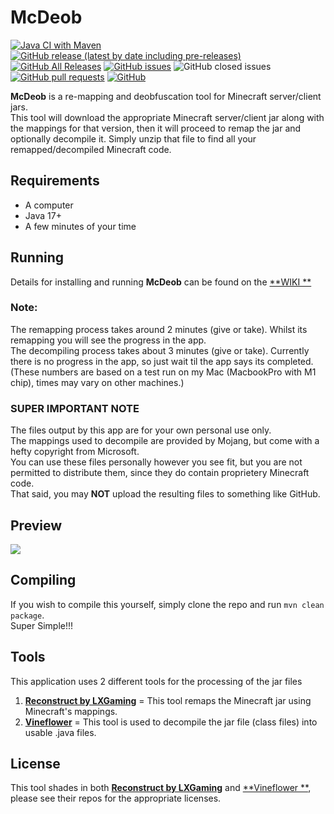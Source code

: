 # McDeob

[![Java CI with Maven](https://github.com/ShaneBeeStudios/McDeob/workflows/Java%20CI%20with%20Maven/badge.svg)](https://github.com/ShaneBeeStudios/McDeob/actions)
[![GitHub release (latest by date including pre-releases)](https://img.shields.io/github/v/release/ShaneBeeStudios/McDeob?include_prereleases)](https://github.com/ShaneBeeStudios/McDeob/releases/latest)
[![GitHub All Releases](https://img.shields.io/github/downloads/ShaneBeeStudios/McDeob/total)](https://github.com/ShaneBeeStudios/McDeob/releases)
[![GitHub issues](https://img.shields.io/github/issues/ShaneBeeStudios/McDeob)](https://github.com/ShaneBeeStudios/McDeob/issues)
![GitHub closed issues](https://img.shields.io/github/issues-closed/ShaneBeeStudios/McDeob)
[![GitHub pull requests](https://img.shields.io/github/issues-pr/ShaneBeeStudios/McDeob)](https://github.com/ShaneBeeStudios/McDeob/pulls)
[![GitHub](https://img.shields.io/github/license/ShaneBeeStudios/McDeob)](https://github.com/ShaneBeeStudios/McDeob/blob/master/LICENSE)

**McDeob** is a re-mapping and deobfuscation tool for Minecraft server/client jars.   
This tool will download the appropriate Minecraft server/client jar along with the mappings for that version,
then it will proceed to remap the jar and optionally decompile it. Simply unzip that file to find all your
remapped/decompiled Minecraft code.

## Requirements

- A computer
- Java 17+
- A few minutes of your time

## Running

Details for installing and running **McDeob** can be found on the [**WIKI
**](https://github.com/ShaneBeeStudios/McDeob/wiki)

### Note:

The remapping process takes around 2 minutes (give or take). Whilst its remapping you will see the progress in the
app.   
The decompiling process takes about 3 minutes (give or take). Currently there is no progress in the app, so just wait
til the app says its completed.    
(These numbers are based on a test run on my Mac (MacbookPro with M1 chip), times may vary on other machines.)

### SUPER IMPORTANT NOTE

The files output by this app are for your own personal use only.   
The mappings used to decompile are provided by Mojang, but come with a hefty copyright from Microsoft.   
You can use these files personally however you see fit, but you are not permitted to distribute them, since they do
contain proprietery Minecraft code.    
That said, you may **NOT** upload the resulting files to something like GitHub.

## Preview

![](https://i.imgur.com/eOSuIGr.png)

## Compiling

If you wish to compile this yourself, simply clone the repo and run `mvn clean package`.   
Super Simple!!!

## Tools

This application uses 2 different tools for the processing of the jar files

1) [**Reconstruct by LXGaming**](https://github.com/LXGaming/Reconstruct) = This tool remaps the Minecraft jar using
Minecraft's mappings.
2) [**Vineflower**](https://github.com/Vineflower/vineflower) = This tool is used to decompile the jar file (class
files) into usable .java files.

## License

This tool shades in both [**Reconstruct by LXGaming**](https://github.com/LXGaming/Reconstruct) and [**Vineflower
**](https://github.com/Vineflower/vineflower),
please see their repos for the appropriate licenses.
